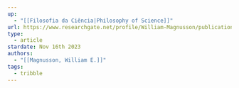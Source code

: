 ```yaml
---
up:
  - "[[Filosofia da Ciência|Philosophy of Science]]"
url: https://www.researchgate.net/profile/William-Magnusson/publication/344167357_Magnusson_Skeptic_253_57-59/links/5f57cde3458515e96d3b3e0d/Magnusson-Skeptic-253-57-59.pdf?_sg%5B0%5D=started_experiment_milestone&origin=journalDetail
type:
  - article
stardate: Nov 16th 2023
authors:
  - "[[Magnusson, William E.]]"
tags:
  - tribble
---
```

